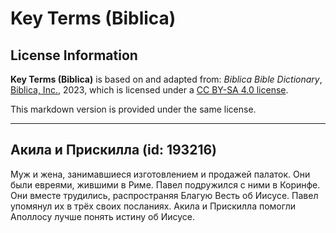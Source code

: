# Key Terms (Biblica)

## License Information

**Key Terms (Biblica)** is based on and adapted from: _Biblica Bible Dictionary_, [Biblica, Inc.](https://www.biblica.com/), 2023, which is licensed under a [CC BY-SA 4.0 license](https://creativecommons.org/licenses/by-sa/4.0/legalcode.en).

This markdown version is provided under the same license.



--------------------------------

## Акила и Прискилла (id: 193216)

Муж и жена, занимавшиеся изготовлением и продажей палаток. Они были евреями, жившими в Риме. Павел подружился с ними в Коринфе. Они вместе трудились, распространяя Благую Весть об Иисусе. Павел упомянул их в трёх своих посланиях. Акила и Прискилла помогли Аполлосу лучше понять истину об Иисусе.


